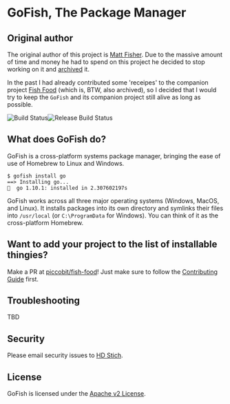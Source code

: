 # GoFish, The Package Manager

## Original author

The original author of this project is [Matt Fisher](mailto:matt.fisher@fishworks.io).
Due to the massive amount of time and money he had to spend on this project he decided to stop working on it and [archived](https://github.com/fishworks/gofish) it.

In the past I had already contributed some 'receipes' to the companion project [Fish Food](https://github.com/fishworks/fish-food) (which is, BTW, also archived), so I decided that I would try to keep the `GoFish` and its companion project still alive as long as possible.

![Build Status](https://github.com/piccobit/gofish/workflows/main.yaml/badge.svg)![Release Build Status](https://github.com/piccobit/gofish/workflows/release.yaml/badge.svg)

## What does GoFish do?

GoFish is a cross-platform systems package manager, bringing the ease of use of Homebrew to
Linux and Windows.

```
$ gofish install go
==> Installing go...
🐠  go 1.10.1: installed in 2.307602197s
```

GoFish works across all three major operating systems (Windows, MacOS, and Linux). It installs
packages into its own directory and symlinks their files into `/usr/local` (or `C:\ProgramData` for Windows).
You can think of it as the cross-platform Homebrew.

## Want to add your project to the list of installable thingies?

Make a PR at [piccobit/fish-food](https://github.com/piccobit/fish-food)! Just make sure to follow the [Contributing Guide](https://gofi.sh#contributing) first.

## Troubleshooting

TBD

## Security

Please email security issues to [HD Stich](mailto:hd@stich.io).

## License

GoFish is licensed under the [Apache v2 License](LICENSE).
